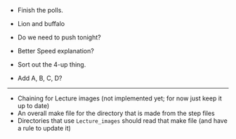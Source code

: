 
* Finish the polls.

* Lion and buffalo

* Do we need to push tonight?

* Better Speed explanation?

* Sort out the 4-up thing.

* Add A, B, C, D?

----------------------------------------------------------------------

* Chaining for Lecture images (not implemented yet; for now just keep it up to date)
 * An overall make file for the directory that is made from the step files
 * Directories that use `Lecture_images` should read that make file (and have a rule to update it)
